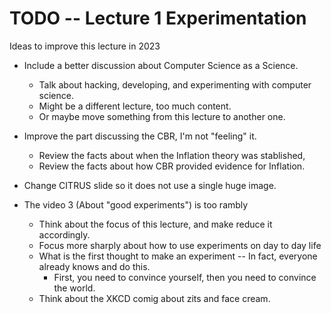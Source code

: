 # TODO -- Lecture 1 Experimentation

Ideas to improve this lecture in 2023

- Include a better discussion about Computer Science as a Science.
  - Talk about hacking, developing, and experimenting with computer science.
  - Might be a different lecture, too much content.
  - Or maybe move something from this lecture to another one.

- Improve the part discussing the CBR, I'm not "feeling" it.
  - Review the facts about when the Inflation theory was stablished,
  - Review the facts about how CBR provided evidence for Inflation.

- Change CITRUS slide so it does not use a single huge image.

- The video 3 (About "good experiments") is too rambly
  - Think about the focus of this lecture, and make reduce it accordingly.
  - Focus more sharply about how to use experiments on day to day life
  - What is the first thought to make an experiment -- In fact, everyone already
    knows and do this.
    - First, you need to convince yourself, then you need to convince the world.
  - Think about the XKCD comig about zits and face cream.
